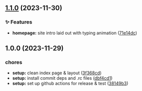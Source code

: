## [1.1.0](https://github.com/gurnzbot/portfolio-nextjs/compare/v1.0.0...v1.1.0) (2023-11-30)


### :sparkles: Features

* **homepage:** site intro laid out with typing animation ([71e14dc](https://github.com/gurnzbot/portfolio-nextjs/commit/71e14dc234c3ad01a8289b0545a002528976353e))

## 1.0.0 (2023-11-29)


### chores

* **setup:** clean index page & layout ([3f368cd](https://github.com/gurnzbot/portfolio-nextjs/commit/3f368cd179aacd9957c75b0e02079b1e2219f2ad))
* **setup:** install commit deps and .rc files ([dbf4cd1](https://github.com/gurnzbot/portfolio-nextjs/commit/dbf4cd13c193a7fe05fcd6b2c2f0d4c18c03660c))
* **setup:** set up github actions for release & test ([38149b3](https://github.com/gurnzbot/portfolio-nextjs/commit/38149b3890b2ee2a449ddfdb83b09ed2ba28be58))
